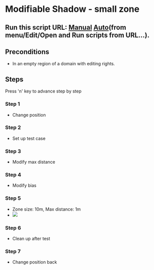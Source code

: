# Modifiable Shadow - small zone
## Run this script URL: [Manual](./test.js?raw=true)   [Auto](./testAuto.js?raw=true)(from menu/Edit/Open and Run scripts from URL...).

## Preconditions
- In an empty region of a domain with editing rights.

## Steps
Press 'n' key to advance step by step

### Step 1
- Change position
### Step 2
- Set up test case
### Step 3
- Modify max distance
### Step 4
- Modify bias
### Step 5
- Zone size: 10m, Max distance: 1m
- ![](./ExpectedImage_00000.png)
### Step 6
- Clean up after test
### Step 7
- Change position back

